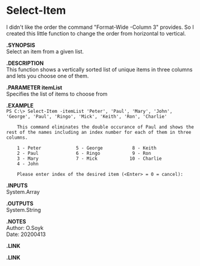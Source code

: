 # Select-Item

I didn't like the order the command "Format-Wide -Column 3" provides. So I created this little function to change the order from horizontal to vertical.



**.SYNOPSIS**  
Select an item from a given list.  
        
**.DESCRIPTION**  
This function shows a vertically sorted list of unique items in three columns and lets you choose one of them.    
        
**.PARAMETER  itemList**  
Specifies the list of items to choose from
        
**.EXAMPLE**  
`PS C:\> Select-Item -itemList 'Peter', 'Paul', 'Mary', 'John', 'George', 'Paul', 'Ringo', 'Mick', 'Keith', 'Ron', 'Charlie'`  

        This command eliminates the double occurance of Paul and shows the rest of the names including an index number for each of them in three columns.

        1 - Peter             5 - George           8 - Keith
        2 - Paul              6 - Ringo            9 - Ron
        3 - Mary              7 - Mick            10 - Charlie
        4 - John

        Please enter index of the desired item (<Enter> = 0 = cancel):  

        
**.INPUTS**  
System.Array  
        
**.OUTPUTS**  
System.String  
        
**.NOTES**  
Author: O.Soyk  
Date:   20200413  
        
**.LINK**  
          
**.LINK**  
          

